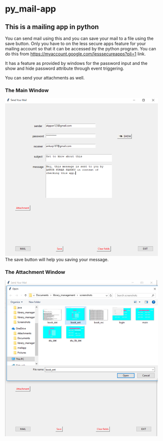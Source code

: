 # py_mail-app


## This is a mailing app in python

You can send mail using this and you can save your mail to a file using the save button.
Only you have to on the less secure apps feature for your mailing account so that it can be accessed by the python program.
You can do this from https://myaccount.google.com/lesssecureapps?pli=1 link.

It has a feature as provided by windows for the password input and the show and hide password attribute through event triggering.

You can send your attachments as well.


### **The Main Window**
![alt text](main.png "This is the main page")
The save button will help you saving your message.




### **The Attachment Window**
![alt text](attach.png "You can attach files you want to send")
